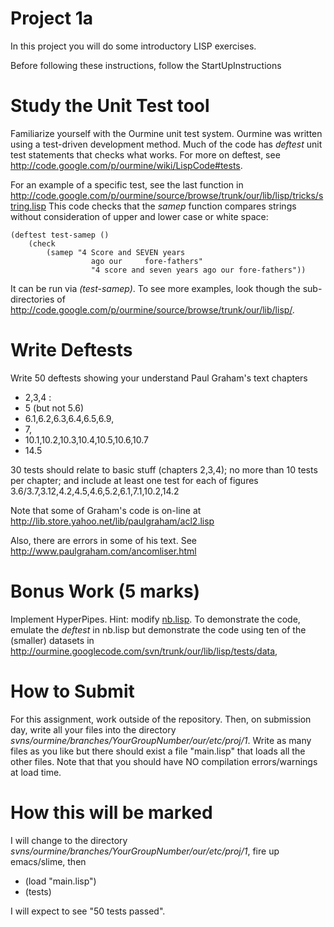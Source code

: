 # Project 1a #

In this project you will do some introductory LISP exercises.

Before following these instructions, follow the StartUpInstructions

# Study the Unit Test tool #

Familiarize yourself with the Ourmine unit test system.
Ourmine was written using  a test-driven development method. Much of the code has _deftest_ unit test
statements that checks what works. For more on deftest, see
http://code.google.com/p/ourmine/wiki/LispCode#tests.

For an example of a specific test, see
the last function in http://code.google.com/p/ourmine/source/browse/trunk/our/lib/lisp/tricks/string.lisp
This code checks that the _samep_ function compares strings without consideration of upper and lower case
or white space:
```
(deftest test-samep ()
    (check 
		(samep "4 Score and SEVEN years
                  ago our     fore-fathers"
                  "4 score and seven years ago our fore-fathers"))
```
It can be run via _(test-samep)_.
To see more examples, look though the sub-directories of http://code.google.com/p/ourmine/source/browse/trunk/our/lib/lisp/.

# Write Deftests #

Write 50 deftests showing your understand Paul Graham's text chapters

  * 2,3,4 :
  * 5 (but not 5.6)
  * 6.1,6.2,6.3,6.4,6.5,6.9,
  * 7,
  * 10.1,10.2,10.3,10.4,10.5,10.6,10.7
  * 14.5

30 tests should relate to basic stuff (chapters 2,3,4); no more
than 10 tests per chapter; and include at least one test for each
of figures 3.6/3.7,3.12,4.2,4.5,4.6,5.2,6.1,7.1,10.2,14.2

Note that some of Graham's code is on-line at
http://lib.store.yahoo.net/lib/paulgraham/acl2.lisp

Also, there are errors in some of his text. See http://www.paulgraham.com/ancomliser.html

# Bonus Work (5 marks) #

Implement HyperPipes. Hint: modify [nb.lisp](http://ourmine.googlecode.com/svn/trunk/our/lib/lisp/learn/nb.lisp).
To demonstrate the code, emulate the _deftest_ in nb.lisp but demonstrate the code using ten of the (smaller) datasets in
http://ourmine.googlecode.com/svn/trunk/our/lib/lisp/tests/data,

# How to Submit #

For this assignment, work outside of the repository. Then, on submission day,
write all your files into the directory
_svns/ourmine/branches/YourGroupNumber/our/etc/proj/1_. Write as
many files as you like but there should exist a file "main.lisp"
that loads all the other files. Note that that you should have NO
compilation errors/warnings at load time.

# How this will be marked #

I will change to the directory _svns/ourmine/branches/YourGroupNumber/our/etc/proj/1_, fire up emacs/slime, then
  * (load "main.lisp")
  * (tests)

I will expect to see "50 tests passed".